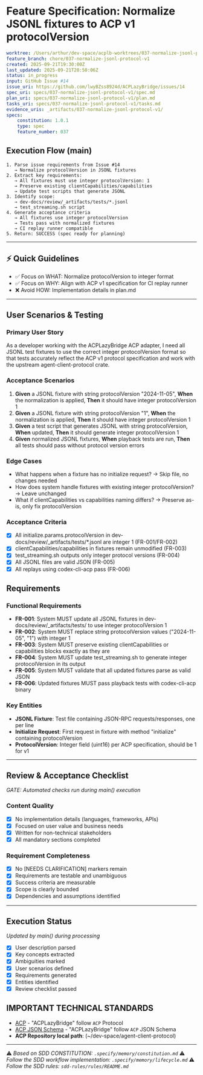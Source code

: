 # Feature Specification: Normalize JSONL fixtures to ACP v1 protocolVersion

```yaml
worktree: /Users/arthur/dev-space/acplb-worktrees/037-normalize-jsonl-protocol-v1
feature_branch: chore/037-normalize-jsonl-protocol-v1
created: 2025-09-21T19:30:00Z
last_updated: 2025-09-21T20:50:06Z
status: in_progress
input: GitHub Issue #14
issue_uri: https://github.com/lwyBZss8924d/ACPLazyBridge/issues/14
spec_uri: specs/037-normalize-jsonl-protocol-v1/spec.md
plan_uri: specs/037-normalize-jsonl-protocol-v1/plan.md
tasks_uri: specs/037-normalize-jsonl-protocol-v1/tasks.md
evidence_uris: _artifacts/037-normalize-jsonl-protocol-v1/
specs:
    constitution: 1.0.1
    type: spec
    feature_number: 037
```

## Execution Flow (main)

```text
1. Parse issue requirements from Issue #14
   → Normalize protocolVersion in JSONL fixtures
2. Extract key requirements:
   → All fixtures must use integer protocolVersion: 1
   → Preserve existing clientCapabilities/capabilities
   → Update test scripts that generate JSONL
3. Identify scope:
   → dev-docs/review/_artifacts/tests/*.jsonl
   → test_streaming.sh script
4. Generate acceptance criteria
   → All fixtures use integer protocolVersion
   → Tests pass with normalized fixtures
   → CI replay runner compatible
5. Return: SUCCESS (spec ready for planning)
```

---

## ⚡ Quick Guidelines

- ✅ Focus on WHAT: Normalize protocolVersion to integer format
- ✅ Focus on WHY: Align with ACP v1 specification for CI replay runner
- ❌ Avoid HOW: Implementation details in plan.md

---

## User Scenarios & Testing

### Primary User Story

As a developer working with the ACPLazyBridge ACP adapter, I need all JSONL test fixtures to use the correct integer protocolVersion format so that tests accurately reflect the ACP v1 protocol specification and work with the upstream agent-client-protocol crate.

### Acceptance Scenarios

1. **Given** a JSONL fixture with string protocolVersion "2024-11-05", **When** the normalization is applied, **Then** it should have integer protocolVersion 1
2. **Given** a JSONL fixture with string protocolVersion "1", **When** the normalization is applied, **Then** it should have integer protocolVersion 1
3. **Given** a test script that generates JSONL with string protocolVersion, **When** updated, **Then** it should generate integer protocolVersion 1
4. **Given** normalized JSONL fixtures, **When** playback tests are run, **Then** all tests should pass without protocol version errors

### Edge Cases

- What happens when a fixture has no initialize request? → Skip file, no changes needed
- How does system handle fixtures with existing integer protocolVersion? → Leave unchanged
- What if clientCapabilities vs capabilities naming differs? → Preserve as-is, only fix protocolVersion

### Acceptance Criteria

- [x] All initialize.params.protocolVersion in dev-docs/review/_artifacts/tests/*.jsonl are integer 1 (FR-001/FR-002)
- [x] clientCapabilities/capabilities in fixtures remain unmodified (FR-003)
- [x] test_streaming.sh outputs only integer protocol versions (FR-004)
- [x] All JSONL files are valid JSON (FR-005)
- [x] All replays using codex-cli-acp pass (FR-006)

## Requirements

### Functional Requirements

- **FR-001**: System MUST update all JSONL fixtures in dev-docs/review/_artifacts/tests/ to use integer protocolVersion 1
- **FR-002**: System MUST replace string protocolVersion values ("2024-11-05", "1") with integer 1
- **FR-003**: System MUST preserve existing clientCapabilities or capabilities blocks exactly as they are
- **FR-004**: System MUST update test_streaming.sh to generate integer protocolVersion in its output
- **FR-005**: System MUST validate that all updated fixtures parse as valid JSON
- **FR-006**: Updated fixtures MUST pass playback tests with codex-cli-acp binary

### Key Entities

- **JSONL Fixture**: Test file containing JSON-RPC requests/responses, one per line
- **Initialize Request**: First request in fixture with method "initialize" containing protocolVersion
- **ProtocolVersion**: Integer field (uint16) per ACP specification, should be 1 for v1

---

## Review & Acceptance Checklist

_GATE: Automated checks run during main() execution_

### Content Quality

- [x] No implementation details (languages, frameworks, APIs)
- [x] Focused on user value and business needs
- [x] Written for non-technical stakeholders
- [x] All mandatory sections completed

### Requirement Completeness

- [x] No [NEEDS CLARIFICATION] markers remain
- [x] Requirements are testable and unambiguous
- [x] Success criteria are measurable
- [x] Scope is clearly bounded
- [x] Dependencies and assumptions identified

---

## Execution Status

_Updated by main() during processing_

- [x] User description parsed
- [x] Key concepts extracted
- [x] Ambiguities marked
- [x] User scenarios defined
- [x] Requirements generated
- [x] Entities identified
- [x] Review checklist passed

## IMPORTANT TECHNICAL STANDARDS

- [ACP](https://github.com/zed-industries/agent-client-protocol) - "ACPLazyBridge" follow `ACP` Protocol
- [ACP JSON Schema](https://github.com/zed-industries/agent-client-protocol/blob/main/schema/schema.json) - "ACPLazyBridge" follow `ACP` JSON Schema
- **ACP Repository local path**: (~/dev-space/agent-client-protocol)

---

⚠️ _Based on SDD CONSTITUTION: `.specify/memory/constitution.md`_
⚠️ _Follow the SDD workflow implementation: `.specify/memory/lifecycle.md`_
⚠️ _Follow the SDD rules: `sdd-rules/rules/README.md`_
